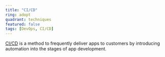 ```yaml
---
title: "CI/CD"
ring: adopt
quadrant: techniques
featured: false
tags: [DevOps, CI/CD]
---
```


[CI/CD](https://www.redhat.com/en/topics/devops/what-is-ci-cd) is a method to frequently deliver apps to customers by introducing automation into the stages of app development.
